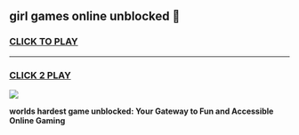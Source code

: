 
## girl games online unblocked 👋
<h3>
<a href="https://premium.freeplayer.one?title=girl_games_online_unblocked&ref=13F">CLICK TO PLAY</a></h3>
<hr>

<h3>
<a href="https://premium.freeplayer.one?title=girl_games_online_unblocked&ref=13F">CLICK 2 PLAY</a>
  
</h3>

<a href="https://premium.freeplayer.one?title=girl_games_online_unblocked&ref=12F/"><img src="https://clearcache.store/games.png"></a>


**worlds hardest game unblocked: Your Gateway to Fun and Accessible Online Gaming**
